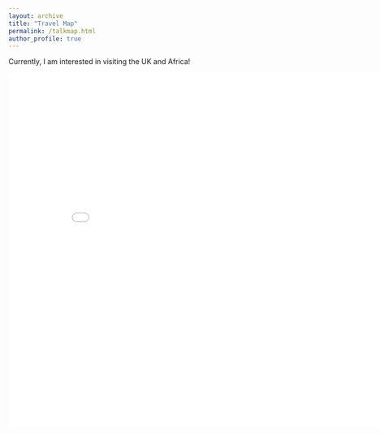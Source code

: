 ```yaml
---
layout: archive
title: "Travel Map"
permalink: /talkmap.html
author_profile: true
---
```


<p>Currently, I am interested in visiting the UK and Africa!</p>
<iframe src="/talkmap/map.html" height="700" width="850" style="border:none;"></iframe>
